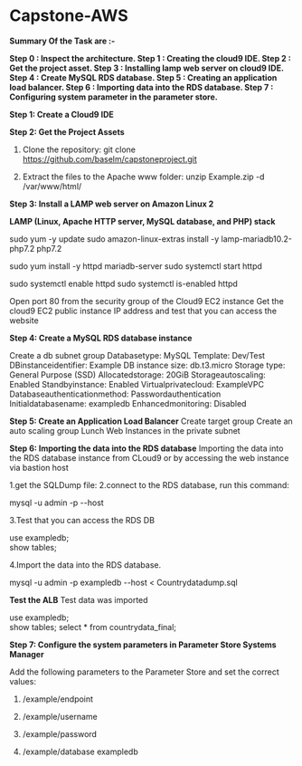 # Capstone-AWS

**Summary Of the Task are :-**

**Step 0 :  Inspect the architecture.
Step 1 : Creating the cloud9 IDE. 
Step 2 :  Get the project asset.
Step 3 :  Installing lamp web server on cloud9 IDE.
Step 4 :  Create MySQL  RDS database. 
Step 5 :  Creating an application load balancer.
Step 6 :  Importing data into the RDS database.
Step 7 : Configuring system parameter in the parameter store.**

**Step 1: Create a Cloud9 IDE**

**Step 2: Get the Project Assets**
1. Clone the repository:
git clone https://github.com/baselm/capstoneproject.git

2. Extract the files to the Apache www folder:
unzip Example.zip -d /var/www/html/
   
**Step 3: Install a LAMP web server on Amazon Linux 2**

**LAMP (Linux, Apache HTTP server, MySQL database, and PHP) stack**


sudo yum -y update
sudo amazon-linux-extras install -y lamp-mariadb10.2-php7.2 php7.2

sudo yum install -y httpd mariadb-server
sudo systemctl start httpd

sudo systemctl enable httpd
sudo systemctl is-enabled httpd

Open port 80 from the security group of the Cloud9 EC2 instance
Get the cloud9 EC2 public instance IP address and test that you can access the website

**Step 4: Create a MySQL RDS database instance**

 Create a db subnet group
 Databasetype: MySQL
 Template: Dev/Test
 DBinstanceidentifier: Example
 DB instance size: db.t3.micro
 Storage type: General Purpose (SSD)
 Allocatedstorage: 20GiB
 Storageautoscaling: Enabled
 Standbyinstance: Enabled
 Virtualprivatecloud: ExampleVPC
 Databaseauthenticationmethod: Passwordauthentication
 Initialdatabasename: exampledb
 Enhancedmonitoring: Disabled
 
 **Step 5: Create an Application Load Balancer**
 Create target group
 Create an auto scaling group
 Lunch Web Instances in the private subnet
 
 **Step 6: Importing the data into the RDS database**
 Importing the data into the RDS database instance from CLoud9 or by accessing the web instance via bastion host

  1.get the SQLDump file:
  2.connect to the RDS database, run this command:

   mysql -u admin -p --host <rds-endpoint>
  
  3.Test that you can access the RDS DB

  use exampledb;	
  show tables; 
  
  4.Import the data into the RDS database.
  
  mysql -u admin -p exampledb --host <rds-endpoint>  < Countrydatadump.sql      
                                                                          
  **Test the ALB**
  Test data was imported
  
  use exampledb;	
  show tables; 
  select * from countrydata_final; 
                                                                          
**Step 7: Configure the system parameters in Parameter Store Systems Manager**
   
 Add the following parameters to the Parameter Store and set the correct values:

   1. /example/endpoint

   2. /example/username

   3. /example/password

   4. /example/database exampledb
